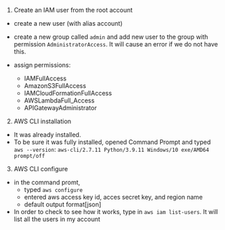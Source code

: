 1. Create an IAM user from the root account
- create a new user (with alias account)
- create a new group called `admin` and add new user to the group with permission `AdministratorAccess`. It will cause an error if we do not have this. 

- assign permissions: 
    - IAMFullAccess
    - AmazonS3FullAccess
    - IAMCloudFormationFullAccess
    - AWSLambdaFull_Access
    - APIGatewayAdministrator


2. AWS CLI installation

- It was already installed.
- To be sure it was fully installed, opened Command Prompt and typed `aws --version`:
`aws-cli/2.7.11 Python/3.9.11 Windows/10 exe/AMD64 prompt/off`

3. AWS CLI configure
- in the command promt, 
    - typed `aws configure`
    - entered aws access key id, acces secret key, and region name
    - default output format[json]
- In order to check to see how it works, type in `aws iam list-users`. It will list all the users in my account



